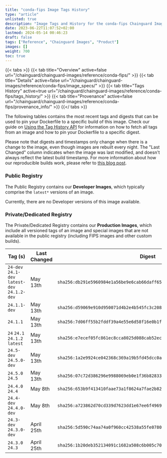 ```yaml
---
title: "conda-fips Image Tags History"
type: "article"
unlisted: true
description: "Image Tags and History for the conda-fips Chainguard Image"
date: 2023-06-22T11:07:52+02:00
lastmod: 2024-05-14 00:46:23
draft: false
tags: ["Reference", "Chainguard Images", "Product"]
images: []
weight: 700
toc: true
---
```


{{< tabs >}}
{{< tab title="Overview" active=false url="/chainguard/chainguard-images/reference/conda-fips/" >}}
{{< tab title="Details" active=false url="/chainguard/chainguard-images/reference/conda-fips/image_specs/" >}}
{{< tab title="Tags History" active=true url="/chainguard/chainguard-images/reference/conda-fips/tags_history/" >}}
{{< tab title="Provenance" active=false url="/chainguard/chainguard-images/reference/conda-fips/provenance_info/" >}}
{{</ tabs >}}

The following tables contains the most recent tags and digests that can be used to pin your Dockerfile to a specific build of this image. Check our guide on [Using the Tag History API](/chainguard/chainguard-images/using-the-tag-history-api/) for information on how to fetch all tags from an image and how to pin your Dockerfile to a specific digest.

Please note that digests and timestamps only change when there is a change to the image, even though images are rebuilt every night. The "Last Changed" column indicates when the image was last modified, and doesn't always reflect the latest build timestamp. For more information about how our reproducible builds work, please refer to [this blog post](https://www.chainguard.dev/unchained/reproducing-chainguards-reproducible-image-builds).

### Public Registry
The Public Registry contains our **Developer Images**, which typically comprise the `latest*` versions of an image.

Currently, there are no Developer versions of this image available.

### Private/Dedicated Registry
The Private/Dedicated Registry contains our **Production Images**, which include all versioned tags of an image and special images that are not available in the public registry (including FIPS images and other custom builds).

| Tag (s)                                        | Last Changed | Digest                                                                    |
|------------------------------------------------|--------------|---------------------------------------------------------------------------|
|  `24-dev` `24.1-dev` `latest-dev` `24.1.2-dev` | May 13th     | `sha256:db291e5960984e1a56be9e6cab66daff65a668ca74baa8570b5fbd2f1af24717` |
|  `24.1.1-dev`                                  | May 13th     | `sha256:d59069e910d950071d4b2e4b545fc3c208ee91b64d068033016cd2d001c1e1d6` |
|  `24.1.1`                                      | May 13th     | `sha256:7d06ff55b2fddf39a4e55e6d58f16e0b1fc1daadc28cfeb7ee02f00356d78e35` |
|  `24` `24.1` `24.1.2` `latest`                 | May 13th     | `sha256:e7ecef05fc861ec8cca8025d088cab52ecbee00894cf806748fe19ed7f695c63` |
|  `24.5-dev` `24.5.0-dev`                       | May 13th     | `sha256:1a2e9924ce042368c369a19b5fd45dcc0aea51649fe0a28067ee988165ac759d` |
|  `24.5.0` `24.5`                               | May 13th     | `sha256:07c72d386296e9988069eb0e1f36b8283339f87b55c05dca92511685a1a8ae5b` |
|  `24.4.0` `24.4`                               | May 8th      | `sha256:653b9f413410faae73a1f8624a7fae2b82c90241fd6227a951b438f716f7c315` |
|  `24.4-dev` `24.4.0-dev`                       | May 8th      | `sha256:a723862d70cd339d7623dd1e67ee6f4969b8b143fc2e14de0308f83860518afd` |
|  `24.3-dev` `24.3.0-dev`                       | April 25th   | `sha256:5d590c74aa74a0f960cc42538a55fe07809428b64b5c89bbbfdc40712fa2f181` |
|  `24.3.0` `24.3`                               | April 25th   | `sha256:1b20deb352134091c1682a508c6b005c7095ac60855fc37aebed2d7244ee8c79` |


